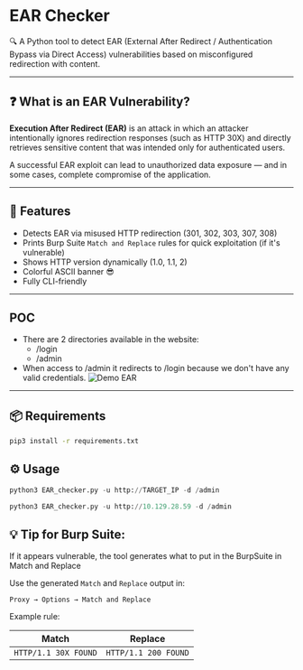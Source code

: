 # EAR Checker

🔍 A Python tool to detect EAR (External After Redirect / Authentication Bypass via Direct Access) vulnerabilities based on misconfigured redirection with content.

---
## ❓ What is an EAR Vulnerability?

**Execution After Redirect (EAR)** is an attack in which an attacker intentionally ignores redirection responses (such as HTTP 30X) and directly retrieves sensitive content that was intended only for authenticated users.

A successful EAR exploit can lead to unauthorized data exposure — and in some cases, complete compromise of the application.

---

## 🚀 Features

- Detects EAR via misused HTTP redirection (301, 302, 303, 307, 308)
- Prints Burp Suite `Match and Replace` rules for quick exploitation (if it's vulnerable)
- Shows HTTP version dynamically (1.0, 1.1, 2)
- Colorful ASCII banner 😎
- Fully CLI-friendly
---
## POC
- There are 2 directories available in the website:
	- /login
	- /admin
- When access to /admin it redirects to /login because we don't have any valid credentials.
![Demo EAR]()


---

## 📦 Requirements
```bash
pip3 install -r requirements.txt
```

## ⚙️ Usage
```python
python3 EAR_checker.py -u http://TARGET_IP -d /admin
```
```python
python3 EAR_checker.py -u http://10.129.28.59 -d /admin
```

## 💡 Tip for Burp Suite:

If it appears vulnerable, the tool generates what to put in the BurpSuite in Match and Replace

Use the generated `Match` and `Replace` output in:

`Proxy → Options → Match and Replace`

Example rule:

|Match|Replace|
|---|---|
|`HTTP/1.1 30X FOUND`|`HTTP/1.1 200 FOUND`|
